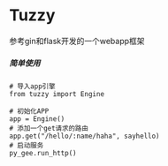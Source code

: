 # Tuzzy
参考gin和flask开发的一个webapp框架

##### 简单使用

```
# 导入app引擎
from tuzzy import Engine

# 初始化APP
app = Engine()
# 添加一个get请求的路由
app.get("/hello/:name/haha", sayhello)
# 启动服务
py_gee.run_http()
```

